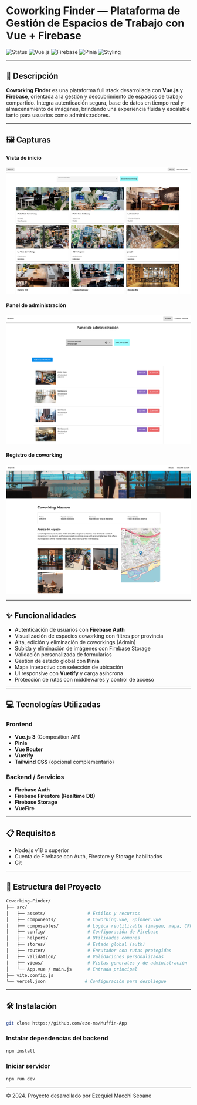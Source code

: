# Coworking Finder — Plataforma de Gestión de Espacios de Trabajo con Vue + Firebase

![Status](https://img.shields.io/badge/status-live-success?style=flat-square)
![Vue.js](https://img.shields.io/badge/frontend-Vue.js-42b883?style=flat-square)
![Firebase](https://img.shields.io/badge/backend-Firebase-orange?style=flat-square)
![Pinia](https://img.shields.io/badge/state-Pinia-yellow?style=flat-square)
![Styling](https://img.shields.io/badge/styling-Vuetify-1867c0?style=flat-square)

---

## 📄 Descripción

**Coworking Finder** es una plataforma full stack desarrollada con **Vue.js** y **Firebase**, orientada a la gestión y descubrimiento de espacios de trabajo compartido. Integra autenticación segura, base de datos en tiempo real y almacenamiento de imágenes, brindando una experiencia fluida y escalable tanto para usuarios como administradores.

---

## 🖼️ Capturas

#### Vista de inicio
![HomeView](./public/cover.png)

#### Panel de administración
![Admin](./public/admin.png)

#### Registro de coworking
![Nuevo coworking](./public/coworking.png)


---

## ✨ Funcionalidades

- Autenticación de usuarios con **Firebase Auth**
- Visualización de espacios coworking con filtros por provincia
- Alta, edición y eliminación de coworkings (Admin)
- Subida y eliminación de imágenes con Firebase Storage
- Validación personalizada de formularios
- Gestión de estado global con **Pinia**
- Mapa interactivo con selección de ubicación
- UI responsive con **Vuetify** y carga asíncrona
- Protección de rutas con middlewares y control de acceso

---

## 💻 Tecnologías Utilizadas

### Frontend
- **Vue.js 3** (Composition API)
- **Pinia**
- **Vue Router**
- **Vuetify**
- **Tailwind CSS** (opcional complementario)

### Backend / Servicios
- **Firebase Auth**
- **Firebase Firestore (Realtime DB)**
- **Firebase Storage**
- **VueFire**

---

## 📋 Requisitos

- Node.js v18 o superior
- Cuenta de Firebase con Auth, Firestore y Storage habilitados
- Git

---

## 🧱 Estructura del Proyecto

```bash
Coworking-Finder/
├── src/
│   ├── assets/                # Estilos y recursos
│   ├── components/            # Coworking.vue, Spinner.vue
│   ├── composables/           # Lógica reutilizable (imagen, mapa, CRUD)
│   ├── config/                # Configuración de Firebase
│   ├── helpers/               # Utilidades comunes
│   ├── stores/                # Estado global (auth)
│   ├── router/                # Enrutador con rutas protegidas
│   ├── validation/            # Validaciones personalizadas
│   ├── views/                 # Vistas generales y de administración
│   └── App.vue / main.js      # Entrada principal
├── vite.config.js
└── vercel.json               # Configuración para despliegue
```
---


## 🛠️ Instalación

```bash
git clone https://github.com/eze-ms/Muffin-App

```

### Instalar dependencias del backend
```bash
npm install
```

### Iniciar servidor
```bash
npm run dev
```
---

© 2024. Proyecto desarrollado por Ezequiel Macchi Seoane